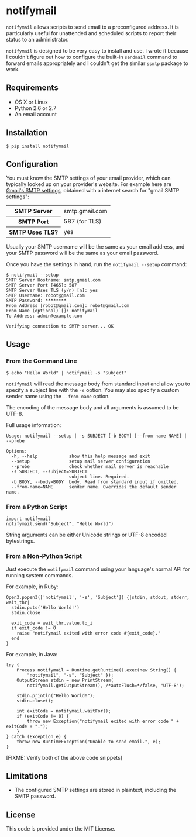 # notifymail

`notifymail` allows scripts to send email to a preconfigured address. It is particularly useful for unattended and scheduled scripts to report their status to an administrator.

`notifymail` is designed to be very easy to install and use. I wrote it because I couldn't figure out how to configure the built-in `sendmail` command to forward emails appropriately and I couldn't get the similar `ssmtp` package to work.

## Requirements

* OS X or Linux
* Python 2.6 or 2.7
* An email account

## Installation

```
$ pip install notifymail
```

## Configuration

You must know the SMTP settings of your email provider, which can typically looked up on your provider's website. For example here are [Gmail's SMTP settings](https://support.google.com/mail/troubleshooter/1668960?hl=en#ts=1665119,1665162), obtained with a internet search for "gmail SMTP settings":

<table>
  <tr>
    <th>SMTP Server</th>
    <td>smtp.gmail.com</td>
  </tr>
  <tr>
    <th>SMTP Port</th>
    <td>587 (for TLS)</td>
  </tr>
  <tr>
    <th>SMTP Uses TLS?</th>
    <td>yes</td>
  </tr>
</table>

Usually your SMTP username will be the same as your email address, and your SMTP password will be the same as your email password.

Once you have the settings in hand, run the `notifymail --setup` command:

```
$ notifymail --setup
SMTP Server Hostname: smtp.gmail.com
SMTP Server Port [465]: 587
SMTP Server Uses TLS (y/n) [n]: yes
SMTP Username: robot@gmail.com
SMTP Password: ********
From Address [robot@gmail.com]: robot@gmail.com
From Name (optional) []: notifymail
To Address: admin@example.com

Verifying connection to SMTP server... OK
```

## Usage

### From the Command Line

```
$ echo "Hello World" | notifymail -s "Subject"
```

`notifymail` will read the message body from standard input and allow you to specify a subject line with the `-s` option. You may also specify a custom sender name using the `--from-name` option.

The encoding of the message body and all arguments is assumed to be UTF-8.

Full usage information:

```
Usage: notifymail --setup | -s SUBJECT [-b BODY] [--from-name NAME] | --probe

Options:
  -h, --help            show this help message and exit
  --setup               setup mail server configuration
  --probe               check whether mail server is reachable
  -s SUBJECT, --subject=SUBJECT
                        subject line. Required.
  -b BODY, --body=BODY  body. Read from standard input if omitted.
  --from-name=NAME      sender name. Overrides the default sender name.
```

### From a Python Script

```
import notifymail
notifymail.send("Subject", "Hello World")
```

String arguments can be either Unicode strings or UTF-8 encoded bytestrings.

### From a Non-Python Script

Just execute the `notifymail` command using your language's normal API for running system commands.

For example, in Ruby:

```
Open3.popen3(['notifymail', '-s', 'Subject']) {|stdin, stdout, stderr, wait_thr|
  stdin.puts('Hello World!')
  stdin.close
  
  exit_code = wait_thr.value.to_i
  if exit_code != 0
    raise "notifymail exited with error code #{exit_code}."
  end
}
```

For example, in Java:

```
try {
    Process notifymail = Runtime.getRuntime().exec(new String[] {
        "notifymail", "-s", "Subject" });
    OutputStream stdin = new PrintStream(
        notifymail.getOutputStream(), /*autoFlush=*/false, "UTF-8");
    
    stdin.println("Hello World!");
    stdin.close();
    
    int exitCode = notifymail.waitFor();
    if (exitCode != 0) {
        throw new Exception("notifymail exited with error code " + exitCode + ".");
    }
} catch (Exception e) {
    throw new RuntimeException("Unable to send email.", e);
}
```

[FIXME: Verify both of the above code snippets]

## Limitations

* The configured SMTP settings are stored in plaintext, including the SMTP password.

## License

This code is provided under the MIT License.